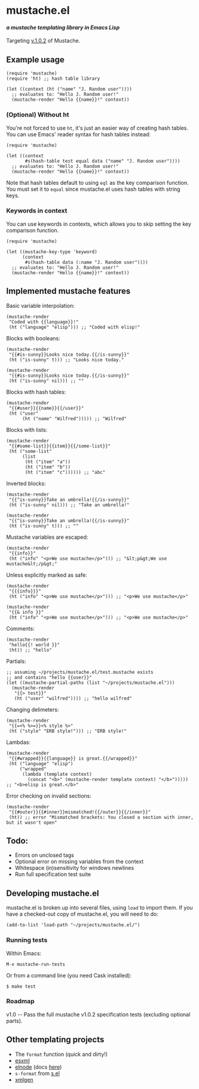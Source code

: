 # mustache.el
#### *a mustache templating library in Emacs Lisp*

Targeting [v.1.0.2](https://github.com/mustache/spec/tree/v1.0.2) of Mustache.

## Example usage

``` emacs-lisp
(require 'mustache)
(require 'ht) ;; hash table library

(let ((context (ht ("name" "J. Random user"))))
  ;; evaluates to: "Hello J. Random user!"
  (mustache-render "Hello {{name}}!" context))
```

### (Optional) Without ht

You're not forced to use `ht`, it's just an easier way of creating
hash tables. You can use Emacs' reader syntax for hash tables instead:
      
``` emacs-lisp
(require 'mustache)

(let ((context
       #s(hash-table test equal data ("name" "J. Random user"))))
  ;; evaluates to: "Hello J. Random user!"
  (mustache-render "Hello {{name}}!" context))
```

Note that hash tables default to using `eql` as the key comparison
function. You must set it to `equal` since mustache.el uses hash
tables with string keys.

### Keywords in context

You can use keywords in contexts, which allows you to skip setting the
key comparison function.

``` emacs-lisp
(require 'mustache)

(let ((mustache-key-type 'keyword)
      (context
       #s(hash-table data (:name "J. Random user"))))
  ;; evaluates to: "Hello J. Random user!"
  (mustache-render "Hello {{name}}!" context))
```

## Implemented mustache features

Basic variable interpolation:

``` emacs-lisp
(mustache-render
 "Coded with {{language}}!"
 (ht ("language" "elisp"))) ;; "Coded with elisp!"
```
     
Blocks with booleans:

``` emacs-lisp
(mustache-render
 "{{#is-sunny}}Looks nice today.{{/is-sunny}}"
 (ht ("is-sunny" t))) ;; "Looks nice today."

(mustache-render
 "{{#is-sunny}}Looks nice today.{{/is-sunny}}"
 (ht ("is-sunny" nil))) ;; ""
```
     
Blocks with hash tables:

``` emacs-lisp
(mustache-render
 "{{#user}}{{name}}{{/user}}"
 (ht ("user"
      (ht ("name" "Wilfred"))))) ;; "Wilfred"
```
     
Blocks with lists:

``` emacs-lisp
(mustache-render
 "{{#some-list}}{{item}}{{/some-list}}"
 (ht ("some-list"
      (list
       (ht ("item" "a"))
       (ht ("item" "b"))
       (ht ("item" "c")))))) ;; "abc"
```

Inverted blocks:

``` emacs-lisp
(mustache-render
 "{{^is-sunny}}Take an umbrella!{{/is-sunny}}"
 (ht ("is-sunny" nil))) ;; "Take an umbrella!"

(mustache-render
 "{{^is-sunny}}Take an umbrella!{{/is-sunny}}"
 (ht ("is-sunny" t))) ;; ""
```

Mustache variables are escaped:

``` emacs-lisp
(mustache-render
 "{{info}}"
 (ht ("info" "<p>We use mustache</p>"))) ;; "&lt;p&gt;We use mustache&lt;/p&gt;"
```

Unless explicitly marked as safe:

``` emacs-lisp
(mustache-render
 "{{{info}}}"
 (ht ("info" "<p>We use mustache</p>"))) ;; "<p>We use mustache</p>"

(mustache-render
 "{{& info }}"
 (ht ("info" "<p>We use mustache</p>"))) ;; "<p>We use mustache</p>"
```

Comments:

``` emacs-lisp
(mustache-render
 "hello{{! world }}"
 (ht)) ;; "hello"
```

Partials:

``` emacs-lisp
;; assuming ~/projects/mustache.el/test.mustache exists
;; and contains "hello {{user}}"
(let ((mustache-partial-paths (list "~/projects/mustache.el")))
  (mustache-render
   "{{> test}}"
   (ht ("user" "wilfred")))) ;; "hello wilfred"
```

Changing delimeters:

``` emacs-lisp
(mustache-render
 "{{=<% %>=}}<% style %>"
 (ht ("style" "ERB style!"))) ;; "ERB style!"
```

Lambdas:

``` emacs-lisp
(mustache-render
 "{{#wrapped}}{{language}} is great.{{/wrapped}}"
 (ht ("language" "elisp")
     ("wrapped"
      (lambda (template context)
        (concat "<b>" (mustache-render template context) "</b>")))))
;; "<b>elisp is great.</b>"
```

Error checking on invalid sections:

``` emacs-lisp
(mustache-render
 "{{#outer}}{{#inner}}mismatched!{{/outer}}{{/inner}}"
 (ht)) ;; error "Mismatched brackets: You closed a section with inner, but it wasn't open"
```

## Todo:

* Errors on unclosed tags
* Optional error on missing variables from the context
* Whitespace (in)sensitivity for windows newlines
* Run full specification test suite

## Developing mustache.el

mustache.el is broken up into several files, using `load` to import
them. If you have a checked-out copy of mustache.el, you will need to
do:

    (add-to-list 'load-path "~/projects/mustache.el/")
      
### Running tests

Within Emacs:

    M-x mustache-run-tests

Or from a command line (you need Cask installed):

    $ make test

### Roadmap

v1.0 -- Pass the full mustache v1.0.2 specification tests (excluding
optional parts).

## Other templating projects

* The `format` function (quick and dirty!)
* [esxml](https://github.com/tali713/esxml)
* [elnode](https://github.com/nicferrier/elnode) (docs [here](https://github.com/nicferrier/elnode#sending-files))
* `s-format` from [s.el](https://github.com/magnars/s.el)
* [xmlgen](https://github.com/philjackson/xmlgen)
